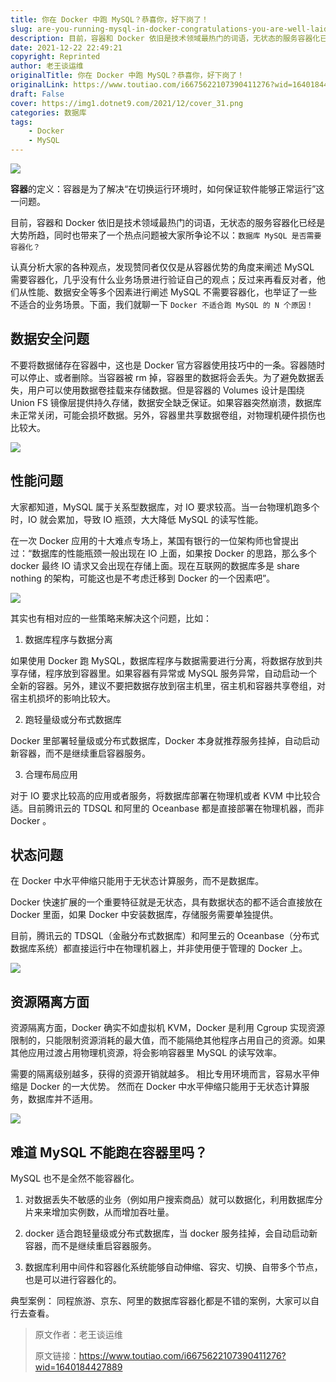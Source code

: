 ```yaml
---
title: 你在 Docker 中跑 MySQL？恭喜你，好下岗了！
slug: are-you-running-mysql-in-docker-congratulations-you-are-well-laid-off
description: 目前，容器和 Docker 依旧是技术领域最热门的词语，无状态的服务容器化已经是大势所趋，同时也带来了一个热点问题被大家所争论不以：`数据库 MySQL 是否需要容器化？`
date: 2021-12-22 22:49:21
copyright: Reprinted
author: 老王谈运维
originalTitle: 你在 Docker 中跑 MySQL？恭喜你，好下岗了！
originalLink: https://www.toutiao.com/i6675622107390411276?wid=1640184427889
draft: False
cover: https://img1.dotnet9.com/2021/12/cover_31.png
categories: 数据库
tags: 
    - Docker
    - MySQL
---
```


![](https://img1.dotnet9.com/2021/12/cover_31.png)

**容器**的定义：容器是为了解决“在切换运行环境时，如何保证软件能够正常运行”这一问题。

目前，容器和 Docker 依旧是技术领域最热门的词语，无状态的服务容器化已经是大势所趋，同时也带来了一个热点问题被大家所争论不以：`数据库 MySQL 是否需要容器化？`

认真分析大家的各种观点，发现赞同者仅仅是从容器优势的角度来阐述 MySQL 需要容器化，几乎没有什么业务场景进行验证自己的观点；反过来再看反对者，他们从性能、数据安全等多个因素进行阐述 MySQL 不需要容器化，也举证了一些不适合的业务场景。下面，我们就聊一下 `Docker 不适合跑 MySQL 的 N 个原因！`

## 数据安全问题

不要将数据储存在容器中，这也是 Docker 官方容器使用技巧中的一条。容器随时可以停止、或者删除。当容器被 rm 掉，容器里的数据将会丢失。为了避免数据丢失，用户可以使用数据卷挂载来存储数据。但是容器的 Volumes 设计是围绕 Union FS 镜像层提供持久存储，数据安全缺乏保证。如果容器突然崩溃，数据库未正常关闭，可能会损坏数据。另外，容器里共享数据卷组，对物理机硬件损伤也比较大。

![](https://img1.dotnet9.com/2021/12/3101.png)

## 性能问题

大家都知道，MySQL 属于关系型数据库，对 IO 要求较高。当一台物理机跑多个时，IO 就会累加，导致 IO 瓶颈，大大降低 MySQL 的读写性能。

在一次 Docker 应用的十大难点专场上，某国有银行的一位架构师也曾提出过：“数据库的性能瓶颈一般出现在 IO 上面，如果按 Docker 的思路，那么多个 docker 最终 IO 请求又会出现在存储上面。现在互联网的数据库多是 share nothing 的架构，可能这也是不考虑迁移到 Docker 的一个因素吧”。

![](https://img1.dotnet9.com/2021/12/3102.png)

其实也有相对应的一些策略来解决这个问题，比如：

1. 数据库程序与数据分离

如果使用 Docker 跑 MySQL，数据库程序与数据需要进行分离，将数据存放到共享存储，程序放到容器里。如果容器有异常或 MySQL 服务异常，自动启动一个全新的容器。另外，建议不要把数据存放到宿主机里，宿主机和容器共享卷组，对宿主机损坏的影响比较大。

2. 跑轻量级或分布式数据库

Docker 里部署轻量级或分布式数据库，Docker 本身就推荐服务挂掉，自动启动新容器，而不是继续重启容器服务。

3. 合理布局应用

对于 IO 要求比较高的应用或者服务，将数据库部署在物理机或者 KVM 中比较合适。目前腾讯云的 TDSQL 和阿里的 Oceanbase 都是直接部署在物理机器，而非 Docker 。

## 状态问题

在 Docker 中水平伸缩只能用于无状态计算服务，而不是数据库。

Docker 快速扩展的一个重要特征就是无状态，具有数据状态的都不适合直接放在 Docker 里面，如果 Docker 中安装数据库，存储服务需要单独提供。

目前，腾讯云的 TDSQL（金融分布式数据库）和阿里云的 Oceanbase（分布式数据库系统）都直接运行中在物理机器上，并非使用便于管理的 Docker 上。

![](https://img1.dotnet9.com/2021/12/3103.png)

## 资源隔离方面

资源隔离方面，Docker 确实不如虚拟机 KVM，Docker 是利用 Cgroup 实现资源限制的，只能限制资源消耗的最大值，而不能隔绝其他程序占用自己的资源。如果其他应用过渡占用物理机资源，将会影响容器里 MySQL 的读写效率。

需要的隔离级别越多，获得的资源开销就越多。 相比专用环境而言，容易水平伸缩是 Docker 的一大优势。 然而在 Docker 中水平伸缩只能用于无状态计算服务，数据库并不适用。

![](https://img1.dotnet9.com/2021/12/3104.png)

## 难道 MySQL 不能跑在容器里吗？

MySQL 也不是全然不能容器化。

1. 对数据丢失不敏感的业务（例如用户搜索商品）就可以数据化，利用数据库分片来来增加实例数，从而增加吞吐量。

2. docker 适合跑轻量级或分布式数据库，当 docker 服务挂掉，会自动启动新容器，而不是继续重启容器服务。

3. 数据库利用中间件和容器化系统能够自动伸缩、容灾、切换、自带多个节点，也是可以进行容器化的。

典型案例： 同程旅游、京东、阿里的数据库容器化都是不错的案例，大家可以自行去查看。

> 原文作者：老王谈运维
>
> 原文链接：https://www.toutiao.com/i6675622107390411276?wid=1640184427889
